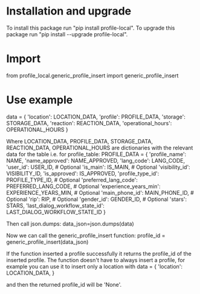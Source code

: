 # Installation and upgrade
To install this package run "pip install profile-local".
To upgrade this package run "pip install --upgrade profile-local".

# Import 
from profile_local.generic_profile_insert import generic_profile_insert

# Use example
data =  {
            'location': LOCATION_DATA,
            'profile': PROFILE_DATA,
            'storage': STORAGE_DATA,
            'reaction': REACTION_DATA,
            'operational_hours': OPERATIONAL_HOURS
}

Where LOCATION_DATA, PROFILE_DATA, STORAGE_DATA, REACTION_DATA, OPERATIONAL_HOURS are dictionaries with the relevant data for the table
i.e. for profile_table:
PROFILE_DATA = {
    'profile_name': NAME,
    'name_approved': NAME_APPROVED,
    'lang_code': LANG_CODE,
    'user_id': USER_ID,     # Optional
    'is_main': IS_MAIN,     # Optional
    'visibility_id': VISIBILITY_ID,
    'is_approved': IS_APPROVED,
    'profile_type_id': PROFILE_TYPE_ID,     # Optional
    'preferred_lang_code': PREFERRED_LANG_CODE,     # Optional
    'experience_years_min': EXPERIENCE_YEARS_MIN,       # Optional
    'main_phone_id': MAIN_PHONE_ID,     # Optional
    'rip': RIP,     # Optional
    'gender_id': GENDER_ID,     # Optional
    'stars': STARS,
    'last_dialog_workflow_state_id': LAST_DIALOG_WORKFLOW_STATE_ID
}

Then call json.dumps:
data_json=json.dumps(data)

Now we can call the generic_profile_insert function:
profile_id = generic_profile_insert(data_json)

If the function inserted a profile successfully it returns the profile_id of the inserted profile.
The function doesn't have to always insert a profile, for example you can use it to insert only a location with
data =  {
            'location': LOCATION_DATA,
}

and then the returned profile_id will be 'None'.